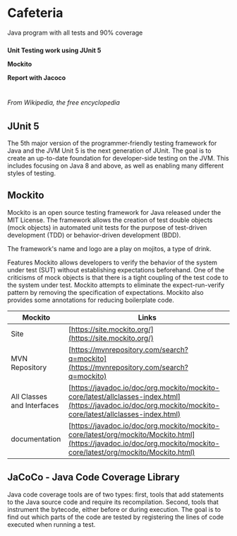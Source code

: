 # Cafeteria
Java program with all tests and 90% coverage


### 
__Unit Testing work using JUnit 5__

__Mockito__

__Report with Jacoco__


#
###### _From Wikipedia, the free encyclopedia_
## JUnit 5

The 5th major version of the programmer-friendly testing framework for Java and the JVM
Unit 5 is the next generation of JUnit. The goal is to create an up-to-date foundation for developer-side testing on the JVM. This includes focusing on Java 8 and above, as well as enabling many different styles of testing.

## Mockito

Mockito is an open source testing framework for Java released under the MIT License. The framework allows the creation of test double objects (mock objects) in automated unit tests for the purpose of test-driven development (TDD) or behavior-driven development (BDD).

The framework's name and logo are a play on mojitos, a type of drink.

Features
Mockito allows developers to verify the behavior of the system under test (SUT) without establishing expectations beforehand. One of the criticisms of mock objects is that there is a tight coupling of the test code to the system under test. Mockito attempts to eliminate the expect-run-verify pattern by removing the specification of expectations. Mockito also provides some annotations for reducing boilerplate code.



|  Mockito | Links |
| ------ | ------ |
| Site | [https://site.mockito.org/](https://site.mockito.org/) |
| MVN Repository | [https://mvnrepository.com/search?q=mockito](https://mvnrepository.com/search?q=mockito) |
| All Classes and Interfaces | [https://javadoc.io/doc/org.mockito/mockito-core/latest/allclasses-index.html](https://javadoc.io/doc/org.mockito/mockito-core/latest/allclasses-index.html) |
| documentation | [https://javadoc.io/doc/org.mockito/mockito-core/latest/org/mockito/Mockito.html](https://javadoc.io/doc/org.mockito/mockito-core/latest/org/mockito/Mockito.html) |


## JaCoCo - Java Code Coverage Library

Java code coverage tools are of two types: first, tools that add statements to the Java source code and require its recompilation. Second, tools that instrument the bytecode, either before or during execution. The goal is to find out which parts of the code are tested by registering the lines of code executed when running a test.
